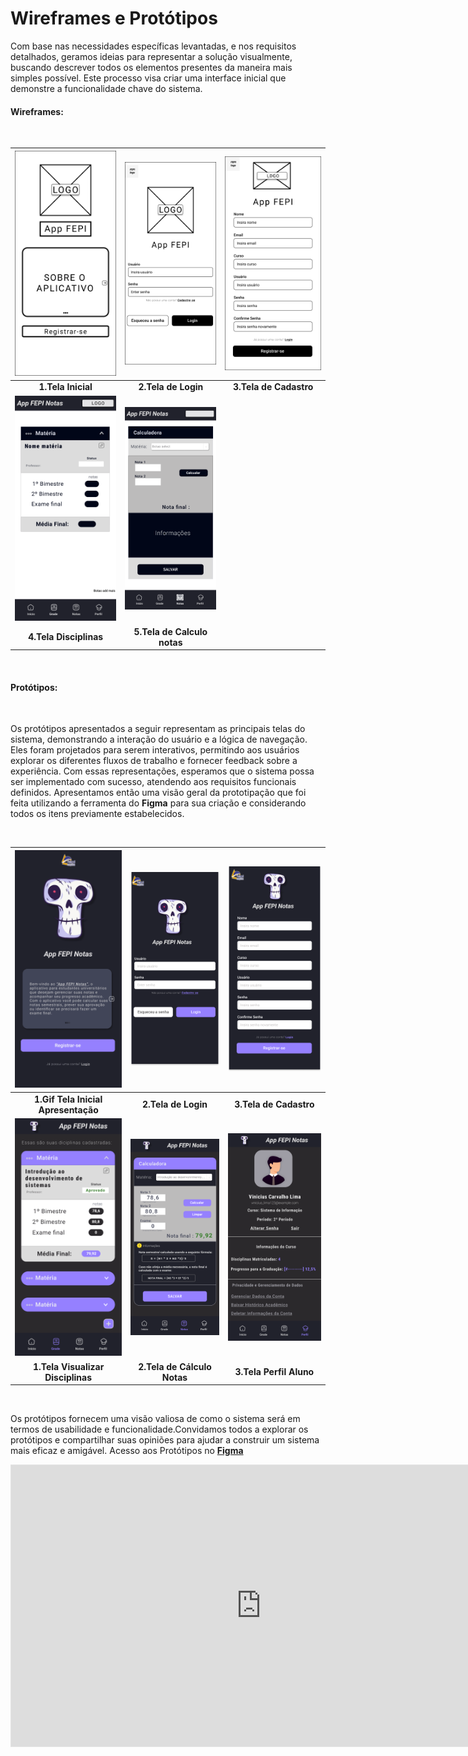 
# Wireframes e Protótipos

Com base nas necessidades específicas levantadas, e nos requisitos detalhados,  geramos ideias para representar a solução visualmente, buscando descrever todos os elementos presentes da maneira mais simples possível. Este processo visa criar uma interface inicial que demonstre a funcionalidade chave do sistema.

#### Wireframes:
<br>

| ![inicialApp](./img/Wireframe/wireframe1.png) | ![loginArea](./img/Wireframe/wireframe2.png) | ![areaCadastro](./img/Wireframe/wireframe3.png) |
|:--:| :--:| :--:|
| **1.Tela Inicial** | **2.Tela de Login** | **3.Tela de Cadastro** |
| ![gradesTab](./img/Wireframe/wireframe_grade.png) | ![notasTab](./img/Wireframe/wireframe_notas.png) |
| **4.Tela Disciplinas** | **5.Tela de Calculo notas** |

<br>

#### Protótipos:

<br>

Os protótipos apresentados a seguir representam as principais telas do sistema, demonstrando a interação do usuário e a lógica de navegação. Eles foram projetados para serem interativos, permitindo aos usuários explorar os diferentes fluxos de trabalho e fornecer feedback sobre a experiência. Com essas representações, esperamos que o sistema possa ser implementado com sucesso, atendendo aos requisitos funcionais definidos.
Apresentamos então uma visão geral da prototipação que foi feita utilizando a ferramenta do **Figma** para sua criação e considerando todos os itens previamente estabelecidos.

<br>

| ![inicialApp](./img/Login/AppFEPInotas.gif) | ![loginArea](./img/Login/Login.png) | ![areaCadastro](./img/Login/Registro.png) |
|:--:| :--:| :--:|
| **1.Gif Tela Inicial Apresentação** | **2.Tela de Login** | **3.Tela de Cadastro** |
| ![gradesTab](./img/App/grade.png) | ![notasTab](./img/App/notas.png) | ![profileTab](./img/App/perfil.png) |
| **1.Tela Visualizar Disciplinas** | **2.Tela de Cálculo Notas** | **3.Tela Perfil Aluno** |

<br>

Os protótipos fornecem uma visão valiosa de como o sistema será em termos de usabilidade e funcionalidade.Convidamos todos a explorar os protótipos e compartilhar suas opiniões para ajudar a construir um sistema mais eficaz e amigável.
Acesso aos Protótipos no [**Figma**]((https://www.figma.com/file/dl6srUu6TUtIOE9bpoot7X/App-fepi-Notas?type=design&node-id=0%3A1&mode=design&t=k4d6MIrqEKBUTerF-1))

<iframe style="border: 1px solid rgba(0, 0, 0, 0.1);" width="800" height="450" src="https://www.figma.com/embed?embed_host=share&url=https%3A%2F%2Fwww.figma.com%2Ffile%2Fdl6srUu6TUtIOE9bpoot7X%2FApp-fepi-Notas%3Ftype%3Ddesign%26node-id%3D0%253A1%26mode%3Ddesign%26t%3Dk4d6MIrqEKBUTerF-1" allowfullscreen></iframe>